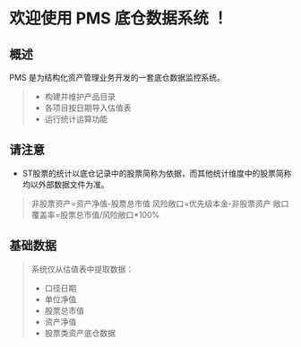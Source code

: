 # 欢迎使用 PMS 底仓数据系统 ！
## 概述
PMS 是为结构化资产管理业务开发的一套底仓数据监控系统。
> * 构建并维护产品目录
> * 各项目按日期导入估值表
> * 运行统计运算功能
## 请注意
* ST股票的统计以底仓记录中的股票简称为依据，而其他统计维度中的股票简称均以外部数据文件为准。
> 非股票资产=资产净值-股票总市值
> 风险敞口=优先级本金-非股票资产
> 敞口覆盖率=股票总市值/风险敞口\*100%
## 基础数据
> 系统仅从估值表中提取数据：
> * 口径日期
> * 单位净值
> * 股票总市值
> * 资产净值
> * 股票类资产底仓数据

